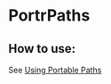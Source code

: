 # PortrPaths

## How to use:

See [Using Portable Paths](https://mstr3336.github.io/portrpaths/articles/configuring-your-paths.html)